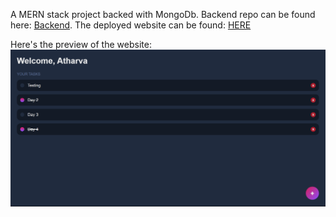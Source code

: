 A MERN stack project backed with MongoDb.
Backend repo can be found here: <a href="https://github.com/Atharva-3000/mern_todo_backend">Backend</a>.
The deployed website can be found: <a href="https://thunderous-praline-ac5ff4.netlify.app/">HERE</a>


Here's the preview of the website: 
<img src="todo.png" alt="GUI">
